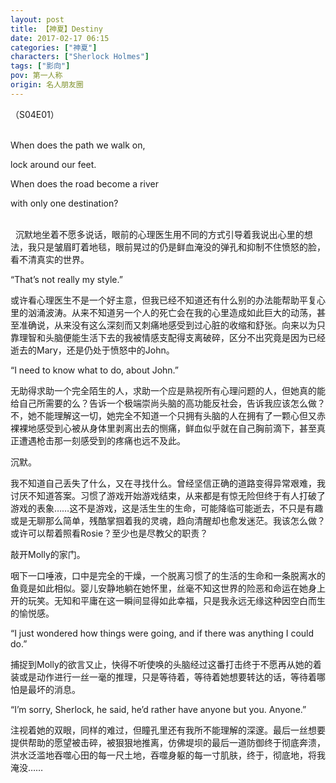 ```yaml
---
layout: post
title: 【神夏】Destiny
date: 2017-02-17 06:15
categories: ["神夏"]
characters: ["Sherlock Holmes"]
tags: ["影向"]
pov: 第一人称
origin: 名人朋友圈
---
```


（S04E01）
<br><br>

When does the path we walk on,

lock around our feet. 

When does the road become a river

with only one destination?

<br>
 
沉默地坐着不愿多说话，眼前的心理医生用不同的方式引导着我说出心里的想法，我只是皱眉盯着地毯，眼前晃过的仍是鲜血淹没的弹孔和抑制不住愤怒的脸，看不清真实的世界。

“That’s not really my style.”

或许看心理医生不是一个好主意，但我已经不知道还有什么别的办法能帮助平复心里的汹涌波涛。从来不知道另一个人的死亡会在我的心里造成如此巨大的动荡，甚至准确说，从来没有这么深刻而又刺痛地感受到过心脏的收缩和舒张。向来以为只靠理智和头脑便能生活下去的我被情感支配得支离破碎，区分不出究竟是因为已经逝去的Mary，还是仍处于愤怒中的John。

“I need to know what to do, about John.”

无助得求助一个完全陌生的人，求助一个应是熟视所有心理问题的人，但她真的能给自己所需要的么？告诉一个极端崇尚头脑的高功能反社会，告诉我应该怎么做？不，她不能理解这一切，她完全不知道一个只拥有头脑的人在拥有了一颗心但又赤裸裸地感受到心被从身体里剥离出去的恻痛，鲜血似乎就在自己胸前滴下，甚至真正遭遇枪击那一刻感受到的疼痛也远不及此。

沉默。

我不知道自己丢失了什么，又在寻找什么。曾经坚信正确的道路变得异常艰难，我讨厌不知道答案。习惯了游戏开始游戏结束，从来都是有惊无险但终于有人打破了游戏的表象……这不是游戏，这是活生生的生命，可能降临可能逝去，不只是有趣或是无聊那么简单，残酷掌掴着我的灵魂，趋向清醒却也愈发迷茫。我该怎么做？或许可以帮着照看Rosie？至少也是尽教父的职责？

敲开Molly的家门。

咽下一口唾液，口中是完全的干燥，一个脱离习惯了的生活的生命和一条脱离水的鱼竟是如此相似。婴儿安静地躺在她怀里，丝毫不知这世界的险恶和命运在她身上开的玩笑。无知和平庸在这一瞬间显得如此幸福，只是我永远无缘这种因空白而生的愉悦感。

“I just wondered how things were going, and if there was anything I could do.”

捕捉到Molly的欲言又止，快得不听使唤的头脑经过这番打击终于不愿再从她的着装或是动作进行一丝一毫的推理，只是等待着，等待着她想要转达的话，等待着哪怕是最坏的消息。

“I’m sorry, Sherlock, he said, he’d rather have anyone but you. Anyone.”

注视着她的双眼，同样的难过，但瞳孔里还有我所不能理解的深邃。最后一丝想要提供帮助的愿望被击碎，被狠狠地推离，仿佛堤坝的最后一道防御终于彻底奔溃，洪水泛滥地吞噬心田的每一尺土地，吞噬身躯的每一寸肌肤，终于，彻底地，将我淹没……
